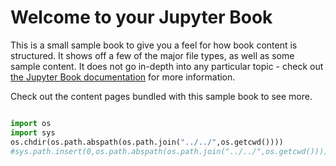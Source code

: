 # Welcome to your Jupyter Book

This is a small sample book to give you a feel for how book content is
structured.
It shows off a few of the major file types, as well as some sample content.
It does not go in-depth into any particular topic - check out [the Jupyter Book documentation](https://jupyterbook.org) for more information.

Check out the content pages bundled with this sample book to see more.

```{tableofcontents}
```

```python
import os
import sys
os.chdir(os.path.abspath(os.path.join("../../",os.getcwd())))
#sys.path.insert(0,os.path.abspath(os.path.join("../../",os.getcwd()))))
```